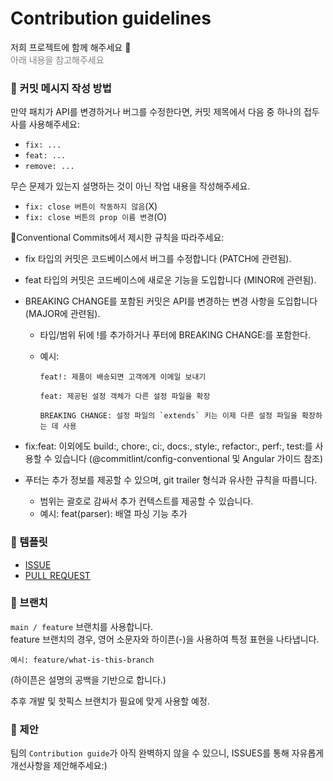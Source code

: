 # Contribution guidelines

저희 프로젝트에 함께 해주세요 🙂</br>
<span style="color: #808080">아래 내용을 참고해주세요</span>

### 🍏 커밋 메시지 작성 방법

만약 패치가 API를 변경하거나 버그를 수정한다면, 커밋 제목에서 다음 중 하나의 접두사를 사용해주세요:

- `fix: ...`
- `feat: ...`
- `remove: ...`

무슨 문제가 있는지 설명하는 것이 아닌 작업 내용을 작성해주세요.

- `fix: close 버튼이 작동하지 않음`(X)
- `fix: close 버튼의 prop 이름 변경`(O)

🔗Conventional Commits에서 제시한 규칙을 따라주세요:

- fix 타입의 커밋은 코드베이스에서 버그를 수정합니다 (PATCH에 관련됨).

- feat 타입의 커밋은 코드베이스에 새로운 기능을 도입합니다 (MINOR에 관련됨).

- BREAKING CHANGE를 포함된 커밋은 API를 변경하는 변경 사항을 도입합니다 (MAJOR에 관련됨).

  - 타입/범위 뒤에 !를 추가하거나 푸터에 BREAKING CHANGE:를 포함한다.

  - 예시:

    ```
    feat!: 제품이 배송되면 고객에게 이메일 보내기
    ```

    ```
    feat: 제공된 설정 객체가 다른 설정 파일을 확장

    BREAKING CHANGE: 설정 파일의 `extends` 키는 이제 다른 설정 파일을 확장하는 데 사용
    ```

- fix:feat: 이외에도 build:, chore:, ci:, docs:, style:, refactor:, perf:, test:를 사용할 수 있습니다 (@commitlint/config-conventional 및 Angular 가이드 참조)

- 푸터는 추가 정보를 제공할 수 있으며, git trailer 형식과 유사한 규칙을 따릅니다.

  - 범위는 괄호로 감싸서 추가 컨텍스트를 제공할 수 있습니다.
  - 예시: feat(parser): 배열 파싱 기능 추가

### 🍉 템플릿

- [ISSUE](ko/ISSUE_TEMPLATE/bug_report_ko.md)
- [PULL REQUEST](ko/PULL_REQEUST_TEMPLATE_ko.md)

### 🍅 브랜치

`main / feature` 브랜치를 사용합니다.</br>
feature 브랜치의 경우, 영어 소문자와 하이픈(-)을 사용하여 특정 표현을 나타냅니다.

```
예시: feature/what-is-this-branch
```

(하이픈은 설명의 공백을 기반으로 합니다.)

추후 개발 및 핫픽스 브랜치가 필요에 맞게 사용할 예정.

### 🍇 제안

팀의 `Contribution guide`가 아직 완벽하지 않을 수 있으니,
ISSUES를 통해 자유롭게 개선사항을 제안해주세요:)
